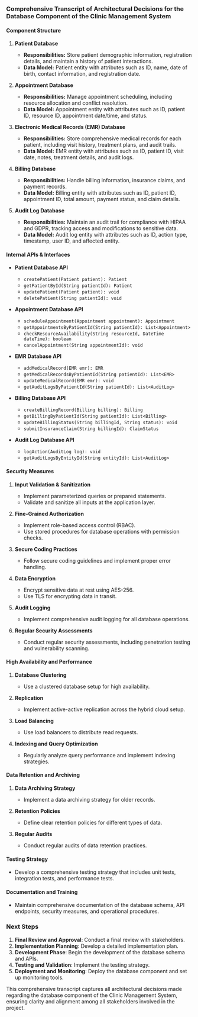 ### Comprehensive Transcript of Architectural Decisions for the Database Component of the Clinic Management System

#### Component Structure
1. **Patient Database**
   - **Responsibilities:** Store patient demographic information, registration details, and maintain a history of patient interactions.
   - **Data Model:** Patient entity with attributes such as ID, name, date of birth, contact information, and registration date.

2. **Appointment Database**
   - **Responsibilities:** Manage appointment scheduling, including resource allocation and conflict resolution.
   - **Data Model:** Appointment entity with attributes such as ID, patient ID, resource ID, appointment date/time, and status.

3. **Electronic Medical Records (EMR) Database**
   - **Responsibilities:** Store comprehensive medical records for each patient, including visit history, treatment plans, and audit trails.
   - **Data Model:** EMR entity with attributes such as ID, patient ID, visit date, notes, treatment details, and audit logs.

4. **Billing Database**
   - **Responsibilities:** Handle billing information, insurance claims, and payment records.
   - **Data Model:** Billing entity with attributes such as ID, patient ID, appointment ID, total amount, payment status, and claim details.

5. **Audit Log Database**
   - **Responsibilities:** Maintain an audit trail for compliance with HIPAA and GDPR, tracking access and modifications to sensitive data.
   - **Data Model:** Audit log entity with attributes such as ID, action type, timestamp, user ID, and affected entity.

#### Internal APIs & Interfaces
- **Patient Database API**
  - `createPatient(Patient patient): Patient`
  - `getPatientById(String patientId): Patient`
  - `updatePatient(Patient patient): void`
  - `deletePatient(String patientId): void`

- **Appointment Database API**
  - `scheduleAppointment(Appointment appointment): Appointment`
  - `getAppointmentsByPatientId(String patientId): List<Appointment>`
  - `checkResourceAvailability(String resourceId, DateTime dateTime): boolean`
  - `cancelAppointment(String appointmentId): void`

- **EMR Database API**
  - `addMedicalRecord(EMR emr): EMR`
  - `getMedicalRecordsByPatientId(String patientId): List<EMR>`
  - `updateMedicalRecord(EMR emr): void`
  - `getAuditLogsByPatientId(String patientId): List<AuditLog>`

- **Billing Database API**
  - `createBillingRecord(Billing billing): Billing`
  - `getBillingByPatientId(String patientId): List<Billing>`
  - `updateBillingStatus(String billingId, String status): void`
  - `submitInsuranceClaim(String billingId): ClaimStatus`

- **Audit Log Database API**
  - `logAction(AuditLog log): void`
  - `getAuditLogsByEntityId(String entityId): List<AuditLog>`

#### Security Measures
1. **Input Validation & Sanitization**
   - Implement parameterized queries or prepared statements.
   - Validate and sanitize all inputs at the application layer.

2. **Fine-Grained Authorization**
   - Implement role-based access control (RBAC).
   - Use stored procedures for database operations with permission checks.

3. **Secure Coding Practices**
   - Follow secure coding guidelines and implement proper error handling.

4. **Data Encryption**
   - Encrypt sensitive data at rest using AES-256.
   - Use TLS for encrypting data in transit.

5. **Audit Logging**
   - Implement comprehensive audit logging for all database operations.

6. **Regular Security Assessments**
   - Conduct regular security assessments, including penetration testing and vulnerability scanning.

#### High Availability and Performance
1. **Database Clustering**
   - Use a clustered database setup for high availability.

2. **Replication**
   - Implement active-active replication across the hybrid cloud setup.

3. **Load Balancing**
   - Use load balancers to distribute read requests.

4. **Indexing and Query Optimization**
   - Regularly analyze query performance and implement indexing strategies.

#### Data Retention and Archiving
1. **Data Archiving Strategy**
   - Implement a data archiving strategy for older records.

2. **Retention Policies**
   - Define clear retention policies for different types of data.

3. **Regular Audits**
   - Conduct regular audits of data retention practices.

#### Testing Strategy
- Develop a comprehensive testing strategy that includes unit tests, integration tests, and performance tests.

#### Documentation and Training
- Maintain comprehensive documentation of the database schema, API endpoints, security measures, and operational procedures.

### Next Steps
1. **Final Review and Approval**: Conduct a final review with stakeholders.
2. **Implementation Planning**: Develop a detailed implementation plan.
3. **Development Phase**: Begin the development of the database schema and APIs.
4. **Testing and Validation**: Implement the testing strategy.
5. **Deployment and Monitoring**: Deploy the database component and set up monitoring tools.

This comprehensive transcript captures all architectural decisions made regarding the database component of the Clinic Management System, ensuring clarity and alignment among all stakeholders involved in the project.